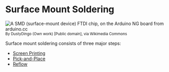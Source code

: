 # Surface Mount Soldering

<img class="w100" src="https://upload.wikimedia.org/wikipedia/commons/d/d9/Arduino_ftdi_chip-1.jpg" alt="A SMD (surface-mount device) FTDI chip, on the Arduino NG board from arduino.cc">
<sub>By DustyDingo (Own work) [Public domain], via Wikimedia Commons</sub>

Surface mount soldering consists of three major steps:

- [Screen Printing](ScreenPrinting.html)
- [Pick-and-Place](Pick-and-Place.html)
- [Reflow](Reflow.html)

